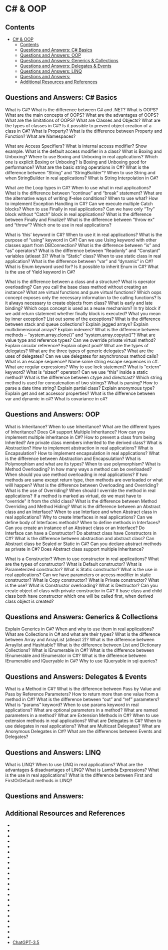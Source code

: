 # C# & OOP

## Contents

- [C# \& OOP](#c--oop)
  - [Contents](#contents)
  - [Questions and Answers: C# Basics](#questions-and-answers-c-basics)
  - [Questions and Answers: OOP](#questions-and-answers-oop)
  - [Questions and Answers: Generics \& Collections](#questions-and-answers-generics--collections)
  - [Questions and Answers: Delegates \& Events](#questions-and-answers-delegates--events)
  - [Questions and Answers: LINQ](#questions-and-answers-linq)
  - [Questions and Answers:](#questions-and-answers)
  - [Additional Resources and References](#additional-resources-and-references)

## Questions and Answers: C# Basics

What is C#? What is the difference between C# and .NET?
What is OOPS? What are the main concepts of OOPS?
What are the advantages of OOPS?
What are the limitations of OOPS?
What are Classes and Objects?
What are the types of classes in C#?
Is it possible to prevent object creation of a class in C#?
What is Property?
What is the difference between Property and Function?
What are Namespaces?

What are Access Specifiers?
What is internal access modifier? Show example.
What is the default access modifier in a class?
What is Boxing and Unboxing? Where to use Boxing and Unboxing in real applications?
Which one is explicit Boxing or Unboxing?
Is Boxing and Unboxing good for performance?
What are the basic string operations in C#?
What is the difference between “String” and “StringBuilder”?
When to use String and when StringBuilder in real applications?
What is String Interpolation in C#?

What are the Loop types in C#? When to use what in real applications?
What is the difference between “continue” and “break” statement?
What are the alternative ways of writing if-else conditions? When to use what?
How to implement Exception Handling in C#?
Can we execute multiple Catch blocks?
When to use Finally in real applications?
Can we have only “Try” block without “Catch” block in real applications?
What is the difference between Finally and Finalize?
What is the difference between “throw ex” and “throw”? Which one to use in real applications?

What is ‘this’ keyword in C#? When to use it in real applications?
What is the purpose of “using” keyword in C#?
Can we use Using keyword with other classes apart from DBConnection?
What is the difference between “is” and “as” operators?
What is the difference between “Readonly” and “Constant” variables (atleast 3)?
What is “Static" class? When to use static class in real application?
What is the difference between “var” and “dynamic” in C#?
What is Enum keyword used for?
Is it possible to inherit Enum in C#?
What is the use of Yield keyword in C#?

What is the difference between a class and a structure?
What is operator overloading?
Can you call the base class method without creating an instance?
What are virtual functions and pure virtual functions?
Which oops concept exposes only the necessary information to the calling functions?
Is it always necessary to create objects from class?
What is early and late binding?
Which oops concept is used as a reuse mechanism?
In try block if we add return statement whether finally block is executed?
What you mean by inner exception?
List out some of the exceptions?
What is the difference between stack and queue collections?
Explain jagged arrays?
Explain multidimensional arrays?
Explain indexers?
What is the difference between methods – “system.array.clone()” and “system.array.copyto()”?
What are value type and reference types?
Can we override private virtual method?
Explain circular reference?
Explain object pool?
What are the types of delegates?
What are the three types of generic delegates?
What are the uses of delegates?
Can we use delegates for asynchronous method calls?
What is an escape sequence? Name some string escape sequences in c#.
What are regular expressions?
Why to use lock statement?
What is “extern” keyword?
What is “sizeof” operator?
Can we use “this” inside a static method?
What is the difference between ctype and directcast?
Which string method is used for concatenation of two strings?
What is parsing? How to parse a date time string?
Explain partial class?
Explain anonymous type?
Explain get and set accessor properties?
What is the difference between var and dynamic in c#?
What is covariance in c#?

## Questions and Answers: OOP

What is Inheritance? When to use Inheritance?
What are the different types of Inheritance?
Does C# support Multiple Inheritance? How can you implement multiple inheritance in C#?
How to prevent a class from being Inherited?
Are private class members inherited to the derived class?
What is Abstraction? How to implement abstraction in real applications?
What is Encapsulation? How to implement encapsulation in real applications? 
What is the difference between Abstraction and Encapsulation?
What is Polymorphism and what are its types? When to use polymorphism?
What is Method Overloading? In how many ways a method can be overloaded?
When should you use method overloading in real applications?
If two methods are same except return type, then methods are overloaded or what willl happen?
What is the difference between Overloading and Overriding?
What is the use of Overriding? When should I override the method in real applications?
If a method is marked as virtual, do we must have to "override" it from the child class?
What is the difference between Method Overriding and Method Hiding?
What is the difference between an Abstract class and an Interface?
When to use Interface and when Abstract class in real applications?
Why to create Interfaces in real applications?
Can we define body of Interfaces methods? When to define methods in Interfaces?
Can you create an instance of an Abstract class or an Interface?
Do Interface can have a Constructor?
Do abstract class have Constructors in C#?
What is the difference between abstraction and abstract class?
Can Abstract class be Sealed or Static in C#?
Can you declare abstract methods as private in C#?
Does Abstract class support multiple Inheritance?

What is a Constructor? When to use constructor in real applications?
What are the types of constructor?
What is Default constructor?
What is Parameterized constructor?
What is Static constructor? What is the use in real applications?
Can we have parameters or access modifier in static constructor?
What is Copy constructor?
What is Private constructor? What is the use?
What is Constructor overloading?
What is Destructor?
Can you create object of class with private constructor in C#?
If base class and child class both have constructor which one will be called first, when derived class object is created?

## Questions and Answers: Generics & Collections

Explain Generics in C#? When and why to use them in real applications?
What are Collections in C# and what are their types?
What is the difference between Array and ArrayList (atleast 2)?
What is the difference between Arraylist and Hashtable?
What is the difference between List and Dictionary Collections?
What is IEnumerable in C#?
What is the difference between IEnumerable and IEnumerator in C#?
What is the difference between IEnumerable and IQueryable in C#? Why to use IQueryable in sql queries?

## Questions and Answers: Delegates & Events

What is a Method in C#?
What is the difference between Pass by Value and Pass by Reference Parameters?
How to return more than one value from a method in C#?
What is the difference between “out” and “ref” parameters?
What is “params” keyword? When to use params keyword in real applications?
What are optional parameters in a method?
What are named parameters in a method?
What are Extension Methods in C#? When to use extension methods in real applications?
What are Delegates in C#? When to use delegates in real applications?
What are Multicast Delegates?
What are Anonymous Delegates in C#?
What are the differences between Events and Delegates?

## Questions and Answers: LINQ

What is LINQ? When to use LINQ in real applications?
What are the advantages & disadvantages of LINQ?
What is Lambda Expressions? What is the use in real applications?
What is the difference between First and FirstOrDefault methods in LINQ?

## Questions and Answers: 

## Additional Resources and References

- []()
- []()
- []()
- []()
- []()
- []()
- []()
- []()
- []()
- []()
- []()
- []()
- []()
- []()
- []()
- []()
- []()
- []()
- []()
- []()
- 
- []()
- [ChatGPT-3.5](https://openai.com/blog/chatgpt)
